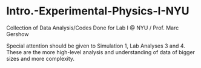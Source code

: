 # Intro.-Experimental-Physics-I-NYU
Collection of Data Analysis/Codes Done for Lab I @ NYU / Prof. Marc Gershow

Special attention should be given to Simulation 1, Lab Analyses 3 and 4. These are the more high-level analysis 
and understanding of data of bigger sizes and more complexity.
